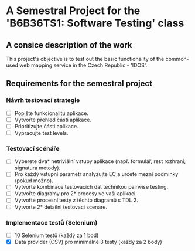 # A Semestral Project for the 'B6B36TS1: Software Testing' class

## A consice description of the work
This project's objective is to test out the basic functionality of the common-used web mapping service in the Czech Republic - 'IDOS'.

## Requirements for the semestral project
### Návrh testovací strategie
- [ ] Popište funkcionalitu aplikace.
- [ ] Vytvořte přehled částí aplikace.
- [ ] Prioritizujte části aplikace.
- [ ] Vypracujte test levels.
### Testovací scénáře
- [ ] Vyberete dva* netriviální vstupy aplikace (např. formulář, rest rozhraní, signatura metody).
- [ ] Pro každý vstupní parametr analyzujte EC a určete mezní podmínky (pokud možno).
- [ ] Vytvořte kombinace testovacích dat technikou pairwise testing.
- [ ] Vytvořte diagramy pro 2* procesy ve vaší aplikaci.
- [ ] Vytvořte procesní testy z těchto diagramů s TDL 2.
- [ ] Vytvorte 2* detailni testovaci scenare.
### Implementace testů (Selenium)
- [ ] 10 Selenium testů (každý za 1 bod)   
- [x] Data provider (CSV) pro minimálně 3 testy (každý za 2 body)
